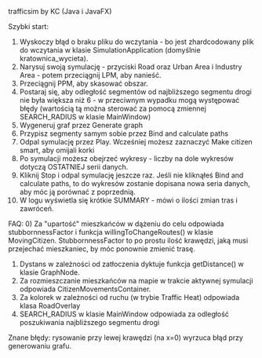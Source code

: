 trafficsim by KC (Java i JavaFX)

Szybki start:
1. Wyskoczy błąd o braku pliku do wczytania - bo jest zhardcodowany plik do wczytania w klasie SimulationApplication (domyślnie kratownica_wycieta).
2. Narysuj swoją symulację - przyciski Road oraz Urban Area i Industry Area - potem przeciągnij LPM, aby nanieść.
3. Przeciągnij PPM, aby skasować obszar.
4. Postaraj się, aby odległość segmentów od najbliższego segmentu drogi nie była większa niż 6 - w przeciwnym wypadku mogą występować błędy (wartością tą można sterować za pomocą zmiennej SEARCH_RADIUS w klasie MainWindow)
5. Wygeneruj graf przez Generate graph
6. Przypisz segmenty samym sobie przez Bind and calculate paths
7. Odpal symulację przez Play. Wcześniej możesz zaznaczyć Make citizen smart, aby omijali korki
8. Po symulacji możesz obejrzeć wykresy - liczby na dole wykresów dotyczą OSTATNIEJ serii danych.
9. Kliknij Stop i odpal symulację jeszcze raz. Jeśli nie kliknąłeś Bind and calculate paths, to do wykresów zostanie dopisana nowa seria danych, aby móc ją porównać z poprzednią.
10. W logu wyświetla się krótkie SUMMARY - mówi o ilości zmian tras i zawróceń.


FAQ:
0) Za "upartość" mieszkańców w dążeniu do celu odpowiada stubbornnessFactor i funkcja willingToChangeRoutes() w klasie MovingCitizen. StubbornnessFactor to po prostu ilość krawędzi, jaką musi przejechać mieszkaniec, by móc ponownie zmienić trasę. 
1) Dystans w zależności od zatłoczenia dyktuje funkcja getDistance() w klasie GraphNode.
2) Za rozmieszczanie mieszkańców na mapie w trakcie aktywnej symulacji odpowiada CitizenMovementsContainer.
3) Za kolorek w zależności od ruchu (w trybie Traffic Heat) odpowiada klasa RoadOverlay
4) SEARCH_RADIUS w klasie MainWindow odpowiada za odległość poszukiwania najbliższego segmentu drogi

Znane błędy: rysowanie przy lewej krawędzi (na x=0) wyrzuca błąd przy generowaniu grafu.
